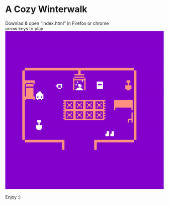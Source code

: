 # A Cozy Winterwalk
Downlad & open “index.html” in Firefox or chrome  
arrow keys to play  
![game screenshot](https://github.com/tinyworlds/winterwalk-game/blob/master/home.gif?raw=true)
  
Enjoy :)
